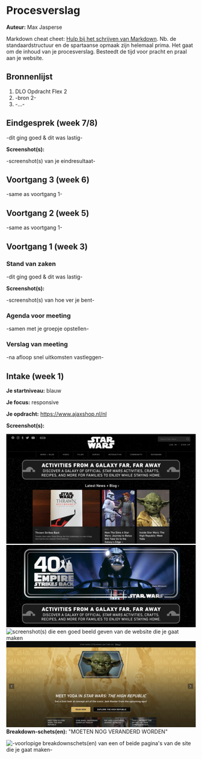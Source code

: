# Procesverslag
**Auteur:** Max Jasperse

Markdown cheat cheet: [Hulp bij het schrijven van Markdown](https://github.com/adam-p/markdown-here/wiki/Markdown-Cheatsheet). Nb. de standaardstructuur en de spartaanse opmaak zijn helemaal prima. Het gaat om de inhoud van je procesverslag. Besteedt de tijd voor pracht en praal aan je website.



## Bronnenlijst
1. DLO Opdracht Flex 2
2. -bron 2-
3. -...-



## Eindgesprek (week 7/8)

-dit ging goed & dit was lastig-

**Screenshot(s):**

-screenshot(s) van je eindresultaat-



## Voortgang 3 (week 6)

-same as voortgang 1-



## Voortgang 2 (week 5)

-same as voortgang 1-



## Voortgang 1 (week 3)

### Stand van zaken

-dit ging goed & dit was lastig-

**Screenshot(s):**

-screenshot(s) van hoe ver je bent-

### Agenda voor meeting

-samen met je groepje opstellen-

### Verslag van meeting

-na afloop snel uitkomsten vastleggen-



## Intake (week 1)

**Je startniveau:** blauw

**Je focus:** responsive 

**Je opdracht:** https://www.ajaxshop.nl/nl

**Screenshot(s):**

![screenshot(s) die een goed beeld geven van de website die je gaat maken](images/screen1.png)
![screenshot(s) die een goed beeld geven van de website die je gaat maken](images/screen2.png)
![screenshot(s) die een goed beeld geven van de website die je gaat maken](images/screen3.png)
![screenshot(s) die een goed beeld geven van de website die je gaat maken](images/screen4.png)
**Breakdown-schets(en):** "MOETEN NOG VERANDERD WORDEN"

![-voorlopige breakdownschets(en) van een of beide pagina's van de site die je gaat maken-](images/breakdown1.png)
